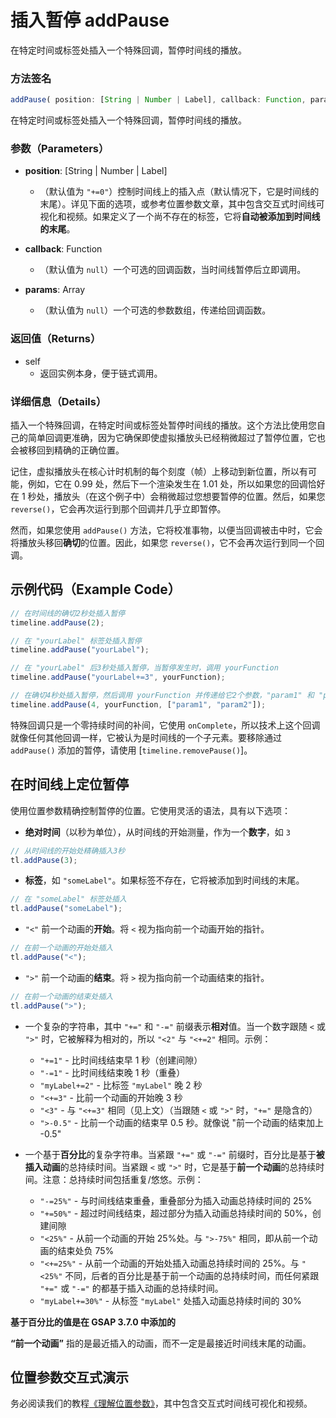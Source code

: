 # 插入暂停 addPause

在特定时间或标签处插入一个特殊回调，暂停时间线的播放。

### 方法签名

```typescript
addPause( position: [String | Number | Label], callback: Function, params: Array ): self
```

在特定时间或标签处插入一个特殊回调，暂停时间线的播放。

### 参数（Parameters）

- **position**: [String | Number | Label]

  - （默认值为 `"+=0"`）控制时间线上的插入点（默认情况下，它是时间线的末尾）。详见下面的选项，或参考位置参数文章，其中包含交互式时间线可视化和视频。如果定义了一个尚不存在的标签，它将**自动被添加到时间线的末尾**。

- **callback**: Function

  - （默认值为 `null`）一个可选的回调函数，当时间线暂停后立即调用。

- **params**: Array
  - （默认值为 `null`）一个可选的参数数组，传递给回调函数。

### 返回值（Returns）

- self
  - 返回实例本身，便于链式调用。

### 详细信息（Details）

插入一个特殊回调，在特定时间或标签处暂停时间线的播放。这个方法比使用您自己的简单回调更准确，因为它确保即使虚拟播放头已经稍微超过了暂停位置，它也会被移回到精确的正确位置。

记住，虚拟播放头在核心计时机制的每个刻度（帧）上移动到新位置，所以有可能，例如，它在 0.99 处，然后下一个渲染发生在 1.01 处，所以如果您的回调恰好在 1 秒处，播放头（在这个例子中）会稍微超过您想要暂停的位置。然后，如果您 `reverse()`，它会再次运行到那个回调并几乎立即暂停。

然而，如果您使用 `addPause()` 方法，它将校准事物，以便当回调被击中时，它会将播放头移回**确切**的位置。因此，如果您 `reverse()`，它不会再次运行到同一个回调。

## 示例代码（Example Code）

```javascript
// 在时间线的确切2秒处插入暂停
timeline.addPause(2);

// 在 "yourLabel" 标签处插入暂停
timeline.addPause("yourLabel");

// 在 "yourLabel" 后3秒处插入暂停，当暂停发生时，调用 yourFunction
timeline.addPause("yourLabel+=3", yourFunction);

// 在确切4秒处插入暂停，然后调用 yourFunction 并传递给它2个参数，"param1" 和 "param2"
timeline.addPause(4, yourFunction, ["param1", "param2"]);
```

特殊回调只是一个零持续时间的补间，它使用 `onComplete`，所以技术上这个回调就像任何其他回调一样，它被认为是时间线的一个子元素。要移除通过 `addPause()` 添加的暂停，请使用 [`timeline.removePause()`]。

## 在时间线上定位暂停

使用位置参数精确控制暂停的位置。它使用灵活的语法，具有以下选项：

- **绝对时间**（以秒为单位），从时间线的开始测量，作为一个**数字**，如 `3`

```javascript
// 从时间线的开始处精确插入3秒
tl.addPause(3);
```

- **标签**，如 `"someLabel"`。如果标签不存在，它将被添加到时间线的末尾。

```javascript
// 在 "someLabel" 标签处插入
tl.addPause("someLabel");
```

- `"<"` 前一个动画的**开始**。将 `<` 视为指向前一个动画开始的指针。

```javascript
// 在前一个动画的开始处插入
tl.addPause("<");
```

- `">"` 前一个动画的**结束**。将 `>` 视为指向前一个动画结束的指针。

```javascript
// 在前一个动画的结束处插入
tl.addPause(">");
```

- 一个复杂的字符串，其中 `"+="` 和 `"-="` 前缀表示**相对**值。当一个数字跟随 `<` 或 `">"` 时，它被解释为相对的，所以 `"<2"` 与 `"<+=2"` 相同。示例：

  - `"+=1"` - 比时间线结束早 1 秒（创建间隙）
  - `"-=1"` - 比时间线结束晚 1 秒（重叠）
  - `"myLabel+=2"` - 比标签 `"myLabel"` 晚 2 秒
  - `"<+=3"` - 比前一个动画的开始晚 3 秒
  - `"<3"` - 与 `"<+=3"` 相同（见上文）（当跟随 `<` 或 `">"` 时，`"+="` 是隐含的）
  - `">-0.5"` - 比前一个动画的结束早 0.5 秒。就像说 "前一个动画的结束加上 -0.5"

- 一个基于**百分比**的复杂字符串。当紧跟 `"+="` 或 `"-="` 前缀时，百分比是基于**被插入动画**的总持续时间。当紧跟 `<` 或 `">"` 时，它是基于**前一个动画**的总持续时间。注意：总持续时间包括重复/悠悠。示例：

  - `"-=25%"` - 与时间线结束重叠，重叠部分为插入动画总持续时间的 25%
  - `"+=50%"` - 超过时间线结束，超过部分为插入动画总持续时间的 50%，创建间隙
  - `"<25%"` - 从前一个动画的开始 25%处。与 `">-75%"` 相同，即从前一个动画的结束处负 75%
  - `"<+=25%"` - 从前一个动画的开始处插入动画总持续时间的 25%。与 `"<25%"` 不同，后者的百分比是基于前一个动画的总持续时间，而任何紧跟 `"+="` 或 `"-="` 的都基于插入动画的总持续时间。
  - `"myLabel+=30%"` - 从标签 `"myLabel"` 处插入动画总持续时间的 30%

**基于百分比的值是在 GSAP 3.7.0 中添加的**

**“前一个动画”** 指的是最近插入的动画，而不一定是最接近时间线末尾的动画。

## 位置参数交互式演示

<MyIframe height="700" style="width: 100%;" scrolling="no" title="Position Parameter explainer - constructor" src="https://codepen.io/2235762265/embed/emNOVVL?default-tab=result&theme-id=41164" frameborder="no" loading="lazy" allowtransparency="true" allowfullscreen="true">
</MyIframe>

务必阅读我们的教程[《理解位置参数》](https://gsap.com/resources/position-parameter/)，其中包含交互式时间线可视化和视频。
